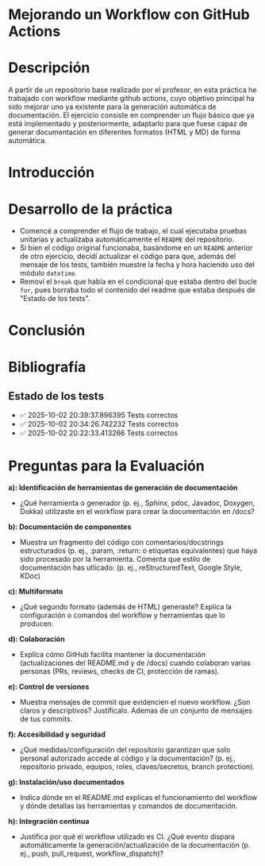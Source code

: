 # Mejorando un Workflow con GitHub Actions

# Descripción
A partir de un repositorio base realizado por el profesor, en esta práctica he trabajado con workflow mediante github actions, cuyo objetivo principal ha sido mejorar uno ya existente para la generación automática de documentación. El ejercicio consiste en comprender un flujo básico que ya está implementado y posteriormente, adaptarlo para que fuese capaz de generar documentación en diferentes formatos (HTML y MD) de forma automática.

# Introducción


# Desarrollo de la práctica
- Comencé a comprender el flujo de trabajo, el cual ejecutaba pruebas unitarias y actualizaba automáticamente el `README` del repositorio.
- Si bien el código original funcionaba, basándome en un `README` anterior de otro ejercicio, decidí actualizar el código para que, además del mensaje de los tests, también muestre la fecha y hora haciendo uso del módulo `datetime`.  
- Removí el `break` que había en el condicional que estaba dentro del bucle `for`, pues borraba todo el contenido del readme que estaba después de "Estado de los tests".  
# Conclusión
# Bibliografía

## Estado de los tests
- ✅ 2025-10-02 20:39:37.896395 Tests correctos
- ✅ 2025-10-02 20:34:26.742232 Tests correctos
- ✅ 2025-10-02 20:22:33.413266 Tests correctos

# Preguntas para la Evaluación

**a): Identificación de herramientas de generación de documentación**
- ¿Qué herramienta o generador (p. ej., Sphinx, pdoc, Javadoc, Doxygen, Dokka) utilizaste en el workflow para crear la documentación en /docs?

**b): Documentación de componentes**
- Muestra un fragmento del código con comentarios/docstrings estructurados (p. ej., :param, :return: o etiquetas equivalentes) que haya sido procesado por la herramienta. Comenta que estilo de documentación has utlicado: (p. ej., reStructuredText, Google Style, KDoc)

**c): Multiformato**
- ¿Qué segundo formato (además de HTML) generaste? Explica la configuración o comandos del workflow y herramientas que lo producen.

**d): Colaboración**
- Explica cómo GitHub facilita mantener la documentación (actualizaciones del README.md y de /docs) cuando colaboran varias personas (PRs, reviews, checks de CI, protección de ramas).

**e): Control de versiones**
- Muestra mensajes de commit que evidencien el nuevo workflow. ¿Son claros y descriptivos? Justifícalo. Ademas de un conjunto de mensajes de tus commits.

**f): Accesibilidad y seguridad**
- ¿Qué medidas/configuración del repositorio garantizan que solo personal autorizado accede al código y la documentación? (p. ej., repositorio privado, equipos, roles, claves/secretos, branch protection).

**g): Instalación/uso documentados**
- Indica dónde en el README.md explicas el funcionamiento del workflow y dónde detallas las herramientas y comandos de documentación.

**h): Integración continua**
- Justifica por qué el workflow utilizado es CI. ¿Qué evento dispara automáticamente la generación/actualización de la documentación (p. ej., push, pull_request, workflow_dispatch)?
